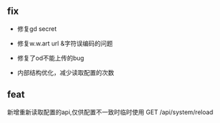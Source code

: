 ## fix

- 修复gd secret
- 修复w.w.art url &字符误编码的问题

- 修复了od不能上传的bug
- 内部结构优化，减少读取配置的次数

## feat

新增重新读取配置的api,仅供配置不一致时临时使用 GET /api/system/reload

